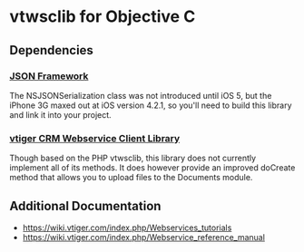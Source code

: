 # vtwsclib for Objective C

## Dependencies

### [JSON Framework](https://github.com/stig/json-framework)

The NSJSONSerialization class was not introduced until iOS 5, but the iPhone 3G maxed out at iOS version 4.2.1, so you'll need to build this library and link it into your project.

### [vtiger CRM Webservice Client Library](http://forge.vtiger.com/projects/vtwsclib)

Though based on the PHP vtwsclib, this library does not currently implement all of its methods.  It does however provide an improved doCreate method that allows you to upload files to the Documents module.

## Additional Documentation

* https://wiki.vtiger.com/index.php/Webservices_tutorials
* https://wiki.vtiger.com/index.php/Webservice_reference_manual
